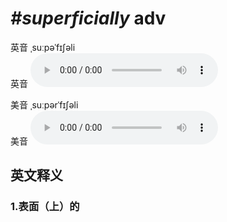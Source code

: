# ***\#superficially*** adv
英音 ˌsuːpəˈfɪʃəli  
英音
<audio src="./media/superficially1_AAC.aac" controls="controls"></audio>

美音 ˌsuːpərˈfɪʃəli  
美音
<audio src="./media/superficially2_AAC.aac" controls="controls"></audio>



  

英文释义
---
### 1.**表面（上）的**  


